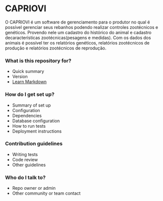 # CAPRIOVI #

O CAPRIOVI é um software de gerenciamento para o produtor no qual é possível gerenciar seus rebanhos podendo realizar controles zootécnicos e genéticos. Provendo nele um cadastro do histórico do animal e cadastro decaracterísticas zootécnicas(pesagens e medidas). Com os dados dos animais é possível ter os relatórios genéticos, relatórios zootécnicos de produção e relatórios zootécnicos de reprodução.


### What is this repository for? ###

* Quick summary
* Version
* [Learn Markdown](https://bitbucket.org/tutorials/markdowndemo)

### How do I get set up? ###

* Summary of set up
* Configuration
* Dependencies
* Database configuration
* How to run tests
* Deployment instructions

### Contribution guidelines ###

* Writing tests
* Code review
* Other guidelines

### Who do I talk to? ###

* Repo owner or admin
* Other community or team contact